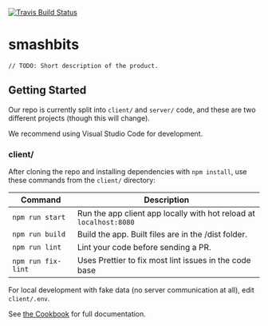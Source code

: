 [![Travis Build Status][build-badge]][build]

# smashbits

```
// TODO: Short description of the product.
```

## Getting Started

Our repo is currently split into `client/` and `server/` code, and these are two different projects (though this will change).

We recommend using Visual Studio Code for development.

### client/

After cloning the repo and installing dependencies with `npm install`, use these commands from the `client/` directory:

| Command                  | Description                                                                          |
| ------------------------ | ------------------------------------------------------------------------------------ |
| `npm run start`          | Run the app client app locally with hot reload at `localhost:8080`                   |
| `npm run build`          | Build the app. Built files are in the /dist folder.                                  |
| `npm run lint`           | Lint your code before sending a PR.                                                  |
| `npm run fix-lint`       | Uses Prettier to fix most lint issues in the code base                               |

For local development with fake data (no server communication at all), edit `client/.env`.

See [the Cookbook](https://github.com/hopskipnfall/smashbits/wiki/Cookbook) for full documentation.

[build-badge]: https://travis-ci.org/hopskipnfall/smashbits.svg?branch=master&style=style=flat-square
[build]: https://travis-ci.org/hopskipnfall/smashbits
